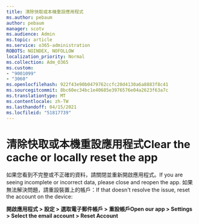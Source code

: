 ```yaml
---
title: 清除快取或本機重設應用程式
ms.author: pebaum
author: pebaum
manager: scotv
ms.audience: Admin
ms.topic: article
ms.service: o365-administration
ROBOTS: NOINDEX, NOFOLLOW
localization_priority: Normal
ms.collection: Adm_O365
ms.custom:
- "9001099"
- "3060"
ms.openlocfilehash: 922f43e90b0479762ccfc20d4130a6a8883f8c41
ms.sourcegitcommit: 8bc60ec34bc1e40685e3976576e04a2623f63a7c
ms.translationtype: MT
ms.contentlocale: zh-TW
ms.lasthandoff: 04/15/2021
ms.locfileid: "51817739"
---
```

# <a name="clear-the-cache-or-locally-reset-the-app"></a><span data-ttu-id="40bc1-102">清除快取或本機重設應用程式</span><span class="sxs-lookup"><span data-stu-id="40bc1-102">Clear the cache or locally reset the app</span></span>

<span data-ttu-id="40bc1-103">如果您看到不完整或不正確的資料，請關閉並重新開啟應用程式。</span><span class="sxs-lookup"><span data-stu-id="40bc1-103">If you are seeing incomplete or incorrect data, please close and reopen the app.</span></span>  <span data-ttu-id="40bc1-104">如果無法解決問題，請重設裝置上的帳戶：</span><span class="sxs-lookup"><span data-stu-id="40bc1-104">If that doesn't resolve the issue, reset the account on the device:</span></span> 

<span data-ttu-id="40bc1-105">**開啟應用程式 > 設定 > 選取電子郵件帳戶 > 重設帳戶**</span><span class="sxs-lookup"><span data-stu-id="40bc1-105">**Open our app > Settings > Select the email account > Reset Account**</span></span>